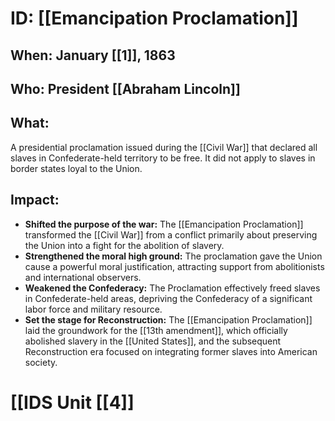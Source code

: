 # ID: [[Emancipation Proclamation]] 
## When: January [[1]], 1863

## Who: President [[Abraham Lincoln]] 
## What: 
A presidential proclamation issued during the [[Civil War]] that declared all slaves in Confederate-held territory to be free. It did not apply to slaves in border states loyal to the Union.

## Impact: 
* **Shifted the purpose of the war:**  The [[Emancipation Proclamation]] transformed the [[Civil War]] from a conflict primarily about preserving the Union into a fight for the abolition of slavery. 
* **Strengthened the moral high ground:** The proclamation gave the Union cause a powerful moral justification, attracting support from abolitionists and international observers. 
* **Weakened the Confederacy:** The Proclamation effectively freed slaves in Confederate-held areas, depriving the Confederacy of a significant labor force and military resource.
* **Set the stage for Reconstruction:** The [[Emancipation Proclamation]] laid the groundwork for the [[13th amendment]], which officially abolished slavery in the [[United States]], and the subsequent Reconstruction era focused on integrating former slaves into American society. 

# [[IDS Unit [[4]]